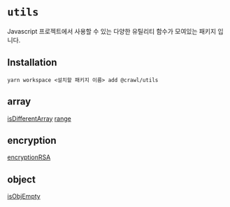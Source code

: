 # `utils`

Javascript 프로젝트에서 사용할 수 있는 다양한 유틸리티 함수가 모여있는 패키지 입니다.

## Installation

```
yarn workspace <설치할 패키지 이름> add @crawl/utils
```

## array

[isDifferentArray](./src/array/isDifferentArray/isDifferentArray.md)
[range](./src/array/range/range.md)

## encryption

[encryptionRSA](./src/encryption/RSA/rsa.md)

## object

[isObjEmpty](./src/object/isObjEmpty.md)
